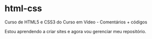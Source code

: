 # html-css
 Curso de HTML5 e CSS3 do  Curso em Vídeo - Comentários + códigos

Estou aprendendo a criar sites e agora vou gerenciar meu repositório.